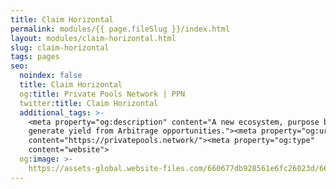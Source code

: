 ```yaml
---
title: Claim Horizontal
permalink: modules/{{ page.fileSlug }}/index.html
layout: modules/claim-horizontal.html
slug: claim-horizontal
tags: pages
seo:
  noindex: false
  title: Claim Horizontal
  og:title: Private Pools Network | PPN
  twitter:title: Claim Horizontal
  additional_tags: >-
    <meta property="og:description" content="A new ecosystem, purpose built to
    generate yield from Arbitrage opportunities."><meta property="og:url"
    content="https://privatepools.network/"><meta property="og:type"
    content="website">
  og:image: >-
    https://assets-global.website-files.com/660677db928561e6fc26023d/6613df3c53686dbf21ed7d3d_opengraph.jpg
---
```



